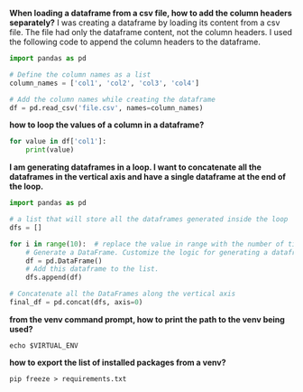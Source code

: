 __When loading a dataframe from a csv file, how to add the column headers separately?__
I was creating a dataframe by loading its content from a csv file. The file had only the dataframe content, not the column headers. I used the 
following code to append the column headers to the dataframe. 
```python
import pandas as pd

# Define the column names as a list
column_names = ['col1', 'col2', 'col3', 'col4']

# Add the column names while creating the dataframe
df = pd.read_csv('file.csv', names=column_names)
```

__how to loop the values of a column in a dataframe?__
```python
for value in df['col1']:
    print(value)
```

__I am generating dataframes in a loop. I want to concatenate all the dataframes in the vertical axis and have a single dataframe at the end of the loop.__
```python
import pandas as pd

# a list that will store all the dataframes generated inside the loop
dfs = []

for i in range(10):  # replace the value in range with the number of time the loop will run
    # Generate a DataFrame. Customize the logic for generating a dataframe. 
    df = pd.DataFrame() 
    # Add this dataframe to the list.  
    dfs.append(df)

# Concatenate all the DataFrames along the vertical axis
final_df = pd.concat(dfs, axis=0)
```

__from the venv command prompt, how to print the path to the venv being used?__
```shell
echo $VIRTUAL_ENV
```

__how to export the list of installed packages from a venv?__
```shell
pip freeze > requirements.txt
```
